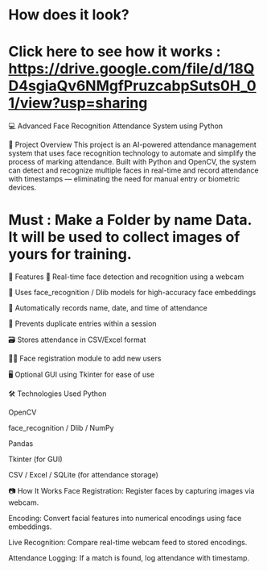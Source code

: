 # How does it look?
# Click here to see how it works : https://drive.google.com/file/d/18QD4sgiaQv6NMgfPruzcabpSuts0H_01/view?usp=sharing 

💻 Advanced Face Recognition Attendance System using Python

📌 Project Overview
This project is an AI-powered attendance management system that uses face recognition technology to automate and simplify the process of marking attendance. Built with Python and OpenCV, the system can detect and recognize multiple faces in real-time and record attendance with timestamps — eliminating the need for manual entry or biometric devices.

# Must : Make a Folder by name Data. It will be used to collect images of yours for training.
🚀 Features
🎯 Real-time face detection and recognition using a webcam

🧠 Uses face_recognition / Dlib models for high-accuracy face embeddings

📅 Automatically records name, date, and time of attendance

🔄 Prevents duplicate entries within a session

🗃️ Stores attendance in CSV/Excel format

🧑‍💻 Face registration module to add new users

🖥️ Optional GUI using Tkinter for ease of use

🛠️ Technologies Used
Python

OpenCV

face_recognition / Dlib / NumPy

Pandas

Tkinter (for GUI)

CSV / Excel / SQLite (for attendance storage)

📷 How It Works
Face Registration: Register faces by capturing images via webcam.

Encoding: Convert facial features into numerical encodings using face embeddings.

Live Recognition: Compare real-time webcam feed to stored encodings.

Attendance Logging: If a match is found, log attendance with timestamp.
